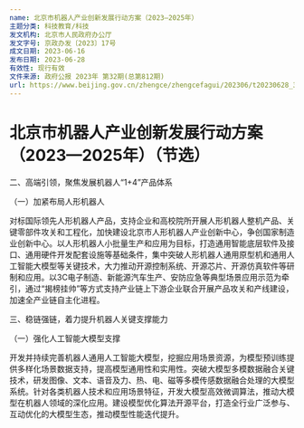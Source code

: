 ```yaml
---
name: 北京市机器人产业创新发展行动方案（2023—2025年）
主题分类: 科技教育/科技
发文机构: 北京市人民政府办公厅
发文字号: 京政办发〔2023〕17号
成文日期: 2023-06-16
发布日期: 2023-06-28
有效性: 现行有效
文件来源: 政府公报 2023年 第32期(总第812期)
url: https://www.beijing.gov.cn/zhengce/zhengcefagui/202306/t20230628_3148572.html
---
```


# 北京市机器人产业创新发展行动方案（2023—2025年）（节选）

二、高端引领，聚焦发展机器人“1+4”产品体系

（一）加紧布局人形机器人

对标国际领先人形机器人产品，支持企业和高校院所开展人形机器人整机产品、关键零部件攻关和工程化，加快建设北京市人形机器人产业创新中心，争创国家制造业创新中心。以人形机器人小批量生产和应用为目标，打造通用智能底层软件及接口、通用硬件开发配套设施等基础条件，集中突破人形机器人通用原型机和通用人工智能大模型等关键技术，大力推动开源控制系统、开源芯片、开源仿真软件等研制和应用。以3C电子制造、新能源汽车生产、安防应急等典型场景应用示范为牵引，通过“揭榜挂帅”等方式支持产业链上下游企业联合开展产品攻关和产线建设，加速全产业链自主化进程。

三、稳链强链，着力提升机器人关键支撑能力

（一）强化人工智能大模型支撑

开发并持续完善机器人通用人工智能大模型，挖掘应用场景资源，为模型预训练提供多样化场景数据支持，提高模型通用性和实用性。突破大模型多模数据融合关键技术，研发图像、文本、语音及力、热、电、磁等多模传感数据融合处理的大模型系统。针对各类机器人技术和应用场景特征，开发大模型高效微调算法，推动大模型在机器人领域的深化应用。建设模型优化算法开源平台，打造全行业广泛参与、互动优化的大模型生态，推动模型性能迭代提升。
